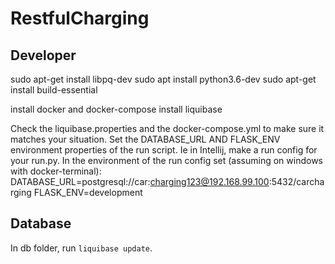# RestfulCharging


## Developer
sudo apt-get install libpq-dev
sudo apt install python3.6-dev
sudo apt-get install build-essential

install docker and docker-compose
install liquibase

Check the liquibase.properties and the docker-compose.yml to make sure it matches your situation.
Set the DATABASE_URL AND FLASK_ENV environment properties of the run script.
Ie in Intellij, make a run config for your run.py. In the environment of the run config set (assuming on windows with docker-terminal):
DATABASE_URL=postgresql://car:charging123@192.168.99.100:5432/carcharging
FLASK_ENV=development

## Database
In db folder, run `liquibase update`.
